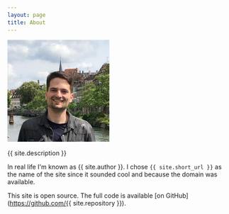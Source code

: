 ```yaml
---
layout: page
title: About
---
```


<img class="face-pic" src="/assets/img/face-pic.jpg" alt="That's me." width="230">

{{ site.description }}

In real life I'm known as {{ site.author }}. I chose `{{ site.short_url }}` as the name of the site since it sounded cool and because the domain was available.

This site is open source. The full code is available [on GitHub](https://github.com/{{ site.repository }}).
